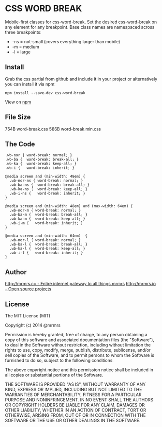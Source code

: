 # CSS WORD BREAK

  Mobile-first classes for css-word-break.
  Set the desired css-word-break on any element for any breakpoint.
  Base class names are namespaced across three breakpoints:

*  -ns = not-small (covers everything larger than mobile)
*  -m  = medium
*  -l  = large

## Install
Grab the css partial from github and include it in your project or alternatively
you can install it via npm:
```
npm install --save-dev css-word-break
```
View on [npm](https://www.npmjs.org/package/css-word-break)


## File Size

754B word-break.css
586B word-break.min.css

## The Code
```
.wb-nor { word-break: normal; }
.wb-ba {  word-break: break-all; }
.wb-ka {  word-break: keep-all; }
.wb-i {   word-break: inherit; }

@media screen and (min-width: 48em) {
  .wb-nor-ns { word-break: normal; }
  .wb-ba-ns {  word-break: break-all; }
  .wb-ka-ns {  word-break: keep-all; }
  .wb-i-ns {   word-break: inherit; }
}

@media screen and (min-width: 48em) and (max-width: 64em) {
  .wb-nor-m { word-break: normal; }
  .wb-ba-m {  word-break: break-all; }
  .wb-ka-m {  word-break: keep-all; }
  .wb-i-m {   word-break: inherit; }
}

@media screen and (min-width: 64em)  {
  .wb-nor-l { word-break: normal; }
  .wb-ba-l {  word-break: break-all; }
  .wb-ka-l {  word-break: keep-all; }
  .wb-i-l {   word-break: inherit; }
}

```

## Author

[http://mrmrs.cc - Entire internet gateway to all things mrmrs](http://mrmrs.cc)
[http://mrmrs.io - Open source projects](http://mrmrs.io)

## License

The MIT License (MIT)

Copyright (c) 2014 @mrmrs

Permission is hereby granted, free of charge, to any person obtaining a copy
of this software and associated documentation files (the "Software"), to deal
in the Software without restriction, including without limitation the rights
to use, copy, modify, merge, publish, distribute, sublicense, and/or sell
copies of the Software, and to permit persons to whom the Software is
furnished to do so, subject to the following conditions:

The above copyright notice and this permission notice shall be included in
all copies or substantial portions of the Software.

THE SOFTWARE IS PROVIDED "AS IS", WITHOUT WARRANTY OF ANY KIND, EXPRESS OR
IMPLIED, INCLUDING BUT NOT LIMITED TO THE WARRANTIES OF MERCHANTABILITY,
FITNESS FOR A PARTICULAR PURPOSE AND NONINFRINGEMENT. IN NO EVENT SHALL THE
AUTHORS OR COPYRIGHT HOLDERS BE LIABLE FOR ANY CLAIM, DAMAGES OR OTHER
LIABILITY, WHETHER IN AN ACTION OF CONTRACT, TORT OR OTHERWISE, ARISING FROM,
OUT OF OR IN CONNECTION WITH THE SOFTWARE OR THE USE OR OTHER DEALINGS IN
THE SOFTWARE.

